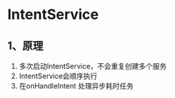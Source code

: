 # IntentService

## 1、原理

1. 多次启动IntentService，不会重复创建多个服务
2. IntentService会顺序执行
3. 在onHandleIntent 处理异步耗时任务

